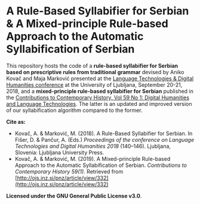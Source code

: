 # A Rule-Based Syllabifier for Serbian & A Mixed-principle Rule-based Approach to the Automatic Syllabification of Serbian

This repository hosts the code of a **rule-based syllabifier for Serbian based on prescriptive rules from traditional grammar** devised by Aniko Kovač and Maja Marković presented at the [Language Technologies & Digital Humanities conference](http://www.sdjt.si/wp/dogodki/konference/jtdh-2018-english/) at the University of Ljubljana, September 20-21, 2018, and a **mixed-principle rule-based syllabifier for Serbian** published in the [Contributions to Contemporary History, Vol 59 No 1: Digital Humanities and Language Technologies](http://ojs.inz.si/pnz/article/view/332). The latter is an updated and improved version of our syllabification algorithm compared to the former.

**Cite as:**
* Kovač, A. & Marković, M. (2018). A Rule-Based Syllabifier for Serbian. In Fišer, D. & Pančur, A. (Eds.) *Proceedings of the conference on Language Technologies and Digital Humanities 2018* (140–146). Ljubljana, Slovenia: Ljubljana University Press.
* Kovač, A. & Marković, M. (2019). A Mixed-principle Rule-based Approach to the Automatic Syllabification of Serbian. *Contributions to Contemporary History 59(1)*. Retrieved from [http://ojs.inz.si/pnz/article/view/332](http://ojs.inz.si/pnz/article/view/332)

**Licensed under the GNU General Public License v3.0**.
